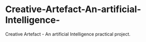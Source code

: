# Creative-Artefact-An-artificial-Intelligence-
Creative Artefact - An  artificial Intelligence  practical project. 
